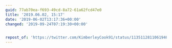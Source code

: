 ```yaml
---
guid: 77ab70ea-f693-49cd-8a72-61a62fcd47e0
title: '2019.06.02, 15:17'
date: '2019-06-02T13:17:36+00:00'
changed: '2019-09-24T07:19:30+00:00'


repost_of: 'https://twitter.com/KimberleyCook91/status/1135112811061940224?s=19'
---
```


